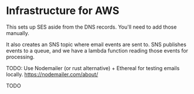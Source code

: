 # Infrastructure for AWS

This sets up SES aside from the DNS records. You'll need to add those manually.

It also creates an SNS topic where email events are sent to. SNS publishes events to a queue, and we have a lambda function reading those events for processing.

TODO: Use Nodemailer (or rust alternative) + Ethereal for testing emails locally.
https://nodemailer.com/about/

TODO
